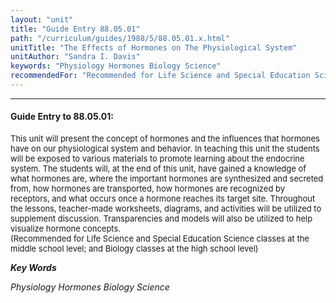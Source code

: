 ```yaml
---
layout: "unit"
title: "Guide Entry 88.05.01"
path: "/curriculum/guides/1988/5/88.05.01.x.html"
unitTitle: "The Effects of Hormones on The Physiological System"
unitAuthor: "Sandra I. Davis"
keywords: "Physiology Hormones Biology Science"
recommendedFor: "Recommended for Life Science and Special Education Science classes at the middle school level; and Biology classes at the high school level"
---
```

<body>
<hr/>
<h4>
Guide Entry to 88.05.01:
</h4>
<font size="-1">
<dl>
<dt>
This unit will present the concept of hormones and the influences that hormones have on our physiological system and behavior. In teaching this unit the students will be exposed to various materials to promote learning about the endocrine system. The students will, at the end of this unit, have gained a knowledge of what hormones are, where the important hormones are synthesized and secreted from, how hormones are transported, how hormones are recognized by receptors, and what occurs once a hormone reaches its target site. Throughout the lessons, teacher-made worksheets, diagrams, and activities will be utilized to supplement discussion. Transparencies and models will also be utilized to help visualize hormone concepts.
<dt>
(Recommended for Life Science and Special Education Science classes at the middle school level; and Biology classes at the high school level)
</dt>
</dt>
</dl>
</font>
<p>
<b>
<i>
Key Words
</i>
</b>
<br/>
</p>
<p>
<i>
Physiology Hormones Biology Science
</i>
</p>
</body>